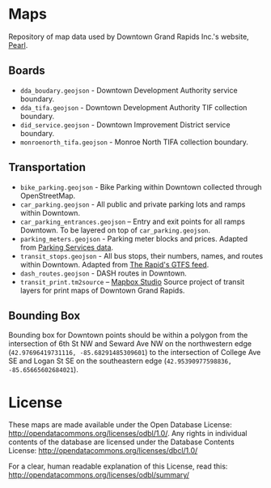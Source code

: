 # Maps

Repository of map data used by Downtown Grand Rapids Inc.'s website, [Pearl](http://downtowngr.org).

## Boards

- `dda_boudary.geojson` - Downtown Development Authority service boundary.
- `dda_tifa.geojson` - Downtown Development Authority TIF collection boundary.
- `did_service.geojson` - Downtown Improvement District service boundary.
- `monroenorth_tifa.geojson` - Monroe North TIFA collection boundary.

## Transportation

- `bike_parking.geojson` - Bike Parking within Downtown collected through OpenStreetMap.
- `car_parking.geojson` - All public and private parking lots and ramps within Downtown.
- `car_parking_entrances.geojson` – Entry and exit points for all ramps Downtown. To be layered on top of `car_parking.geojson`.
- `parking_meters.geojson` - Parking meter blocks and prices. Adapted from [Parking Services data](http://grcity.us/enterprise-services/Parking-Services/Pages/Parking-Meter-Map.aspx).
- `transit_stops.geojson` - All bus stops, their numbers, names, and routes within Downtown. Adapted from [The Rapid's GTFS feed](http://data.grcity.us/dataset/gtfs).
- `dash_routes.geojson` - DASH routes in Downtown.
- `transit_print.tm2source` – [Mapbox Studio](https://www.mapbox.com/mapbox-studio) Source project of transit layers for print maps of Downtown Grand Rapids.

## Bounding Box

Bounding box for Downtown points should be within a polygon from the intersection of 6th St NW and Seward Ave NW on the northwestern edge (`42.97696419731116, -85.68291485309601`) to the intersection of College Ave SE and Logan St SE on the southeastern edge (`42.95390977598836, -85.65665602684021`).

# License

These maps are made available under the Open Database License: http://opendatacommons.org/licenses/odbl/1.0/. Any rights in individual contents of the database are licensed under the Database Contents License: http://opendatacommons.org/licenses/dbcl/1.0/

For a clear, human readable explanation of this License, read this: http://opendatacommons.org/licenses/odbl/summary/
